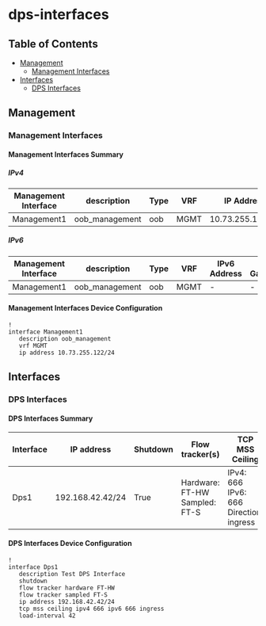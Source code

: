 # dps-interfaces

## Table of Contents

- [Management](#management)
  - [Management Interfaces](#management-interfaces)
- [Interfaces](#interfaces)
  - [DPS Interfaces](#dps-interfaces)

## Management

### Management Interfaces

#### Management Interfaces Summary

##### IPv4

| Management Interface | description | Type | VRF | IP Address | Gateway |
| -------------------- | ----------- | ---- | --- | ---------- | ------- |
| Management1 | oob_management | oob | MGMT | 10.73.255.122/24 | 10.73.255.2 |

##### IPv6

| Management Interface | description | Type | VRF | IPv6 Address | IPv6 Gateway |
| -------------------- | ----------- | ---- | --- | ------------ | ------------ |
| Management1 | oob_management | oob | MGMT | - | - |

#### Management Interfaces Device Configuration

```eos
!
interface Management1
   description oob_management
   vrf MGMT
   ip address 10.73.255.122/24
```

## Interfaces

### DPS Interfaces

#### DPS Interfaces Summary

| Interface | IP address | Shutdown | Flow tracker(s) | TCP MSS Ceiling |
| --------- | ---------- | -------- | --------------- | --------------- |
| Dps1 | 192.168.42.42/24 | True | Hardware: FT-HW<br>Sampled: FT-S | IPv4: 666<br>IPv6: 666<br>Direction: ingress |

#### DPS Interfaces Device Configuration

```eos
!
interface Dps1
   description Test DPS Interface
   shutdown
   flow tracker hardware FT-HW
   flow tracker sampled FT-S
   ip address 192.168.42.42/24
   tcp mss ceiling ipv4 666 ipv6 666 ingress
   load-interval 42
```
